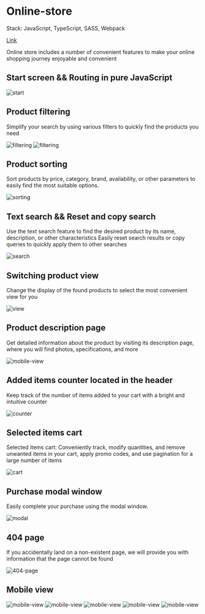 # Online-store

Stack: JavaScript, TypeScript, SASS, Webpack

[Link](https://oolenkazolot-online-store.netlify.app/)

Online store includes a number of convenient features to make your online shopping journey enjoyable and convenient

## Start screen && Routing in pure JavaScript

<image src="assets/screenshots/Screenshot_1.png" alt="start">

## Product filtering

Simplify your search by using various filters to quickly find the products you need

<image src="assets/screenshots/Screenshot_2.png" alt="filtering">
<image src="assets/screenshots/Screenshot_3.png" alt="filtering">

## Product sorting

Sort products by price, category, brand, availability, or other parameters to easily find the most suitable options.

<image src="assets/screenshots/Screenshot_4.png" alt="sorting">

## Text search && Reset and copy search

Use the text search feature to find the desired product by its name, description, or other characteristics
Easily reset search results or copy queries to quickly apply them to other searches

<image src="assets/screenshots/Screenshot_5.png" alt="search ">

## Switching product view

Change the display of the found products to select the most convenient view for you

<image src="assets/screenshots/Screenshot_6.png" alt="view">

## Product description page

Get detailed information about the product by visiting its description page, where you will find photos, specifications, and more

<image src="assets/screenshots/Screenshot_7.png" alt="mobile-view">

## Added items counter located in the header

Keep track of the number of items added to your cart with a bright and intuitive counter

<image src="assets/screenshots/Screenshot_8.png" alt="counter">

## Selected items cart

Selected items cart: Conveniently track, modify quantities, and remove unwanted items in your cart, apply promo codes, and use pagination for a large number of items

<image src="assets/screenshots/Screenshot_9.png" alt="cart">

## Purchase modal window

Easily complete your purchase using the modal window.

<image src="assets/screenshots/Screenshot_10.png" alt="modal">

## 404 page

If you accidentally land on a non-existent page, we will provide you with information that the page cannot be found

<image src="assets/screenshots/Screenshot_11.png" alt="404-page">

## Mobile view

<image src="assets/screenshots/Screenshot_12.png" alt="mobile-view">
<image src="assets/screenshots/Screenshot_13.png" alt="mobile-view">
<image src="assets/screenshots/Screenshot_14.png" alt="mobile-view">
<image src="assets/screenshots/Screenshot_15.png" alt="mobile-view">
<image src="assets/screenshots/Screenshot_16.png" alt="mobile-view">
